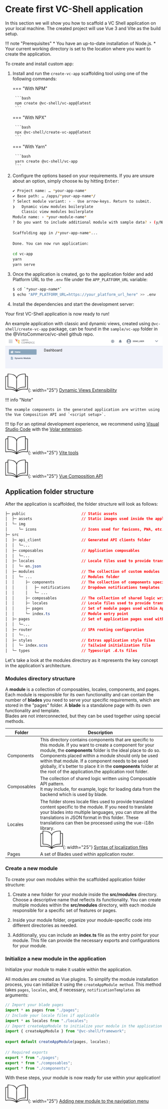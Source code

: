 # Create first VC-Shell application

In this section we will show you how to scaffold a VC Shell application on your local machine. The created project will use Vue 3 and Vite as the build setup.

!!! note "Prerequisites"
    * You have an up-to-date installation of Node.js.
    * Your current working directory is set to the location where you want to create the application.

To create and install custom app:

1. Install and run the `create-vc-app` scaffolding tool using one of the following commands:

    === "With NPM"

        ```bash
        npm create @vc-shell/vc-app@latest
        ```

    === "With NPX"

        ```bash
        npx @vc-shell/create-vc-app@latest
        ```

    === "With Yarn"

        ```bash
        yarn create @vc-shell/vc-app
        ```

1. Configure the options based on your requirements. If you are unsure about an option, simply choose `No` by hitting <kbd>Enter</kbd>:

    ```bash
    ✔ Project name: … *your-app-name*
    ✔ Base path: … /apps/*your-app-name*/
    ? Select module variant: › - Use arrow-keys. Return to submit.
    ❯   Dynamic view modules boilerplate
        Classic view modules boilerplate
    Module name: › *your-module-name*
    ? Do you want to include additional module with sample data? › (y/N)

    Scaffolding app in /*your-app-name*...

    Done. You can now run application:

    cd vc-app
    yarn
    yarn serve
    ```

1. Once the application is created, go to the application folder and add Platform URL to the `.env` file under the `APP_PLATFORM_URL` variable:

    ```bash
    $ cd `*your-app-name*`
    $ echo "APP_PLATFORM_URL=https://your_platform_url_here" >> .env
    ```

2. Install the dependencies and start the development server:

Your first VC-Shell application is now ready to run!

An example application with classic and dynamic views, created using `@vc-shell/create-vc-app` package, can be found in the `sample/vc-app` folder in the @VirtoCommerce/vc-shell github repo.
![New app](../../media/new-app.png)

![Readmore](../../media/readmore.png){: width="25"} [Dynamic Views Extensibility](../Extensibility/overview.md)

!!! info "Note"

    The example components in the generated application are written using the Vue Composition API and `<script setup>`.


!!! tip
    For an optimal development experience, we recommend using [Visual Studio Code](https://code.visualstudio.com/) with the [Volar extension](https://marketplace.visualstudio.com/items?itemName=Vue.volar).

![Readmore](../../media/readmore.png){: width="25"} [Vite tools](https://vitejs.dev/)

![Readmore](../../media/readmore.png){: width="25"} [Vue Composition API](https://vuejs.org/guide/introduction.html#composition-api)

## Application folder structure

After the application is scaffolded, the folder structure will look as follows:

```css hl_lines="12 13 14 15 16 17 18 19 20"
├─ public                         // Static assets
│  ├─ assets                      // Static images used inside the application.
│  └─ img
│     └─ icons                    // Icons used for favicons, PWA, etc.
├─ src
│  ├─ api_client                  // Generated API clients folder
│  │  └─...
│  ├─ composables                 // Application composables
│  │  └─...
│  ├─ locales                     // Locale files used to provide translated content
│  │  └─ en.json
│  ├─ modules                     // The collection of custom modules
│  │  └─ ...                      // Modules folder
│  │     ├─ components            // The collection of components specific for this module
│  │     │   ├─ notifications     // Dropdown notifications templates
│  │     │   └─ ...
│  │     ├─ composables           // The collection of shared logic written using Composable API pattern.
│  │     ├─ locales               // Locale files used to provide translated content specific for this module
│  │     ├─ pages                 // Set of module pages used within Application router
│  │     └─ index.ts              // Module entry point
│  ├─ pages                       // Set of application pages used within Application router.
│  │  └─...
│  ├─ router                      // SPA routing configuration
│  │  └─...
│  ├─ styles                      // Extras application style files
│  │  └─ index.scss               // Tailwind initialization file
│  └─ types                       // Typescript .d.ts files
```

Let's take a look at the modules directory as it represents the key concept in the application's architecture.

### Modules directory structure

A **module** is a collection of composables, locales, components, and pages. Each module is responsible for its own functionality and can contain the number of **blades** you need to serve your specific requirements, which are stored in the "pages" folder. A **blade** is a standalone page with its own functionality and template. <br>Blades are not interconnected, but they can be used together using special methods.

| Folder               	| Description                                                                                                 	|
|--------------------	|--------------------------------------------------------------------------------------------------------------	|
| Components  	        | This directory contains components that are specific to this module. If you want to create a component for your module, the **components** folder is the ideal place to do so. Components placed within a module should only be used within that module. If a component needs to be used globally, it's better to place it in the **components** folder at the root of the application.the application root folder. |
| Composables        	| The collection of shared logic written using Composable API pattern.<br>It may include, for example, logic for loading data from the backend which is used by blade.                                                                                                                                                                 	|
| Locales      	        | The folder stores locale files used to provide translated content specific to the module. If you need to translate your blades into multiple languages, you can store all the translations in JSON format in this folder. These translations can then be processed using the vue-i18n library. <br> ![Readmore](../../media/readmore.png){: width="25"} [Syntax of localization files](https://kazupon.github.io/vue-i18n/) |
| Pages                 | A set of Blades used within application router.

### Create a new module

To create your own modules within the scaffolded application folder structure:

1. Create a new folder for your module inside the **src/modules** directory. Choose a descriptive name that reflects its functionality. You can create multiple modules within the **src/modules** directory, with each module responsible for a specific set of features or pages.

1. Inside your module folder, organize your module-specific code into different directories as needed.

1. Additionally, you can include an **index.ts** file as the entry point for your module. This file can provide the necessary exports and configurations for your module.


### Initialize a new module in the application

Initialize your module to make it usable within the application.

All modules are created as Vue plugins. To simplify the module installation process, you can initialize it using the `createAppModule method`. This method takes `pages`, `locales`, and, if necessary, `notificationTemplates` as arguments:

```typescript title="index.ts" linenums="1"
// Import your blade pages
import * as pages from "./pages";
// Include your locale files if applicable
import * as locales from "./locales";
// Import createAppModule to initialize your module in the application
import { createAppModule } from "@vc-shell/framework";

export default createAppModule(pages, locales);

// Required exports
export * from "./pages";
export * from "./composables";
export * from "./components";
```

With these steps, your module is now ready for use within your application!

![Readmore](../../media/readmore.png){: width="25"} [Adding new module to the navigation menu](../Essentials/navigation.md)
